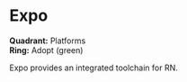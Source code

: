 # Expo

**Quadrant:** Platforms  
**Ring:** Adopt (green)

Expo provides an integrated toolchain for RN.
